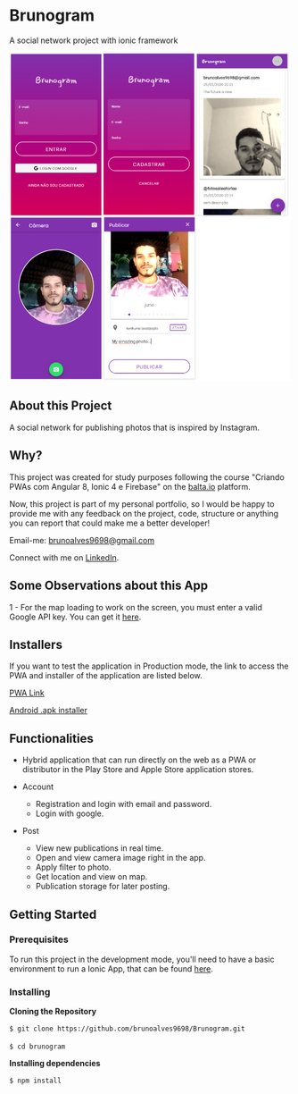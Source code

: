 # Brunogram

A social network project with ionic framework

![App Screenshots](https://github.com/brunoalves9698/Brunogram/blob/master/full-app.png)

## About this Project

A social network for publishing photos that is inspired by Instagram.

## Why?

This project was created for study purposes following the course "Criando PWAs com Angular 8, Ionic 4 e Firebase" on the [balta.io](https://balta.io/cursos/criando-pwas-com-angular-ionic-e-firebase) platform.

Now, this project is part of my personal portfolio, so I would be happy to provide me with any feedback on the project, code, structure or anything you can report that could make me a better developer!

Email-me: brunoalves9698@gmail.com

Connect with me on [LinkedIn](https://www.linkedin.com/in/bruno-alves-de-souza-44a934196/).

## Some Observations about this App

1 - For the map loading to work on the screen, you must enter a valid Google API key. You can get it [here](https://developers.google.com/maps/documentation/javascript/get-api-key?hl=en#key).

## Installers

If you want to test the application in Production mode, the link to access the PWA and installer of the application are listed below.

[PWA Link](https://brunogram-58bd1.firebaseapp.com/home)

[Android .apk installer](https://drive.google.com/file/d/1PI2nBBpl2UY6TNluiOeL78gt_-2BLuXK/view)

## Functionalities

- Hybrid application that can run directly on the web as a PWA or distributor in the Play Store and Apple Store application stores.

- Account
  - Registration and login with email and password.
  - Login with google.

- Post
  - View new publications in real time.
  - Open and view camera image right in the app.
  - Apply filter to photo.
  - Get location and view on map.
  - Publication storage for later posting.
  
## Getting Started

### Prerequisites

To run this project in the development mode, you'll need to have a basic environment to run a Ionic App, that can be found [here](https://ionicframework.com/docs/installation/cli).

### Installing

**Cloning the Repository**

```
$ git clone https://github.com/brunoalves9698/Brunogram.git

$ cd brunogram
```

**Installing dependencies**

```
$ npm install
```






